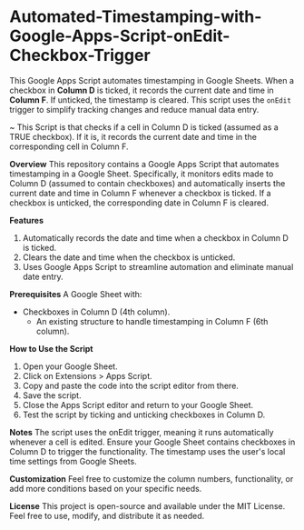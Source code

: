 # Automated-Timestamping-with-Google-Apps-Script-onEdit-Checkbox-Trigger
This Google Apps Script automates timestamping in Google Sheets. When a checkbox in **Column D** is ticked, it records the current date and time in **Column F**. If unticked, the timestamp is cleared. This script uses the `onEdit` trigger to simplify tracking changes and reduce manual data entry.

~
This Script is that checks if a cell in Column D is ticked (assumed as a TRUE checkbox). If it is, it records the current date and time in the corresponding cell in Column F.

**Overview**
This repository contains a Google Apps Script that automates timestamping in a Google Sheet. Specifically, it monitors edits made to Column D (assumed to contain checkboxes) and automatically inserts the current date and time in Column F whenever a checkbox is ticked. If a checkbox is unticked, the corresponding date in Column F is cleared.

**Features**
1. Automatically records the date and time when a checkbox in Column D is ticked.
2. Clears the date and time when the checkbox is unticked.
3. Uses Google Apps Script to streamline automation and eliminate manual date entry.

**Prerequisites**
A Google Sheet with:
  - Checkboxes in Column D (4th column).
    - An existing structure to handle timestamping in Column F (6th column).

**How to Use the Script**
1. Open your Google Sheet.
2. Click on Extensions > Apps Script.
3. Copy and paste the code into the script editor from there.
4. Save the script.
5. Close the Apps Script editor and return to your Google Sheet.
6. Test the script by ticking and unticking checkboxes in Column D.

**Notes**
The script uses the onEdit trigger, meaning it runs automatically whenever a cell is edited.
Ensure your Google Sheet contains checkboxes in Column D to trigger the functionality.
The timestamp uses the user's local time settings from Google Sheets.

**Customization**
Feel free to customize the column numbers, functionality, or add more conditions based on your specific needs.

**License**
This project is open-source and available under the MIT License. Feel free to use, modify, and distribute it as needed.

